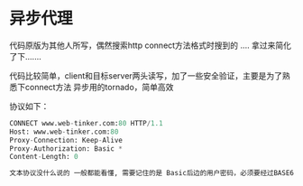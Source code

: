 异步代理 
====

代码原版为其他人所写，偶然搜索http connect方法格式时搜到的 .... 拿过来简化了下.......


代码比较简单，client和目标server两头读写，加了一些安全验证，主要是为了熟悉下connect方法
异步用的tornado，简单高效

协议如下：

```Python
CONNECT www.web-tinker.com:80 HTTP/1.1
Host: www.web-tinker.com:80
Proxy-Connection: Keep-Alive
Proxy-Authorization: Basic *
Content-Length: 0

文本协议没什么说的 一般都能看懂, 需要记住的是 Basic后边的用户密码，必须要经过BASE64的编码
```

